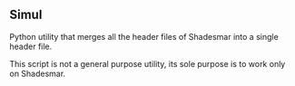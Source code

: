 ## Simul

Python utility that merges all the header files of Shadesmar into a single
header file.

This script is not a general purpose utility, its sole purpose is to work
only on Shadesmar.
